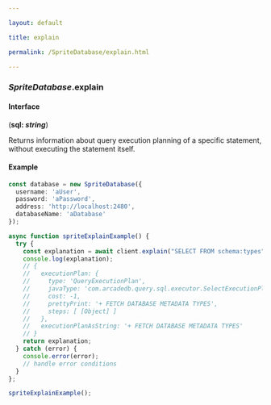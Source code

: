 ```yaml
---

layout: default

title: explain

permalink: /SpriteDatabase/explain.html

---
```


### _SpriteDatabase_.explain

#### Interface

(**sql: *string***)

Returns information about query execution planning of a specific statement,
without executing the statement itself.

#### Example

```ts
const database = new SpriteDatabase({
  username: 'aUser',
  password: 'aPassword',
  address: 'http://localhost:2480',
  databaseName: 'aDatabase'
});

async function spriteExplainExample() {
  try {
    const explanation = await client.explain("SELECT FROM schema:types");
    console.log(explanation);
    // {
    //   executionPlan: {
    //     type: 'QueryExecutionPlan',
    //     javaType: 'com.arcadedb.query.sql.executor.SelectExecutionPlan',
    //     cost: -1,
    //     prettyPrint: '+ FETCH DATABASE METADATA TYPES',
    //     steps: [ [Object] ]
    //   },
    //   executionPlanAsString: '+ FETCH DATABASE METADATA TYPES'
    // }
    return explanation;
  } catch (error) {
    console.error(error);
    // handle error conditions
  }
};

spriteExplainExample();
```

